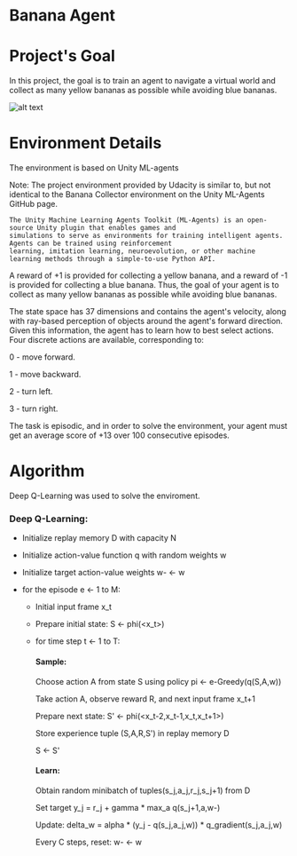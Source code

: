 # Banana Agent

# Project's Goal

In this project, the goal is to train an agent to navigate a virtual world and collect as many yellow bananas as possible while avoiding blue bananas.

![alt text](https://github.com/saj122/BananaAgent/blob/master/images/banana.gif)

# Environment Details

The environment is based on Unity ML-agents

Note: The project environment provided by Udacity is similar to, but not identical to the Banana Collector environment on the Unity ML-Agents GitHub page.

    The Unity Machine Learning Agents Toolkit (ML-Agents) is an open-source Unity plugin that enables games and 
    simulations to serve as environments for training intelligent agents. Agents can be trained using reinforcement 
    learning, imitation learning, neuroevolution, or other machine learning methods through a simple-to-use Python API.

A reward of +1 is provided for collecting a yellow banana, and a reward of -1 is provided for collecting a blue banana. Thus, the goal of your agent is to collect as many yellow bananas as possible while avoiding blue bananas.

The state space has 37 dimensions and contains the agent's velocity, along with ray-based perception of objects around the agent's forward direction. Given this information, the agent has to learn how to best select actions. Four discrete actions are available, corresponding to:

0 - move forward.

1 - move backward.

2 - turn left.

3 - turn right.

The task is episodic, and in order to solve the environment, your agent must get an average score of +13 over 100 consecutive episodes.

# Algorithm
Deep Q-Learning was used to solve the enviroment.

### Deep Q-Learning:
   * Initialize replay memory D with capacity N
   
   * Initialize action-value function q with random weights w
   
   * Initialize target action-value weights w- <- w
   
   * for the episode e <- 1 to M:
   
      * Initial input frame x_t
      
      * Prepare initial state: S <- phi(<x_t>)
      
      * for time step t <- 1 to T:
         #### Sample:
         Choose action A from state S using policy pi <- e-Greedy(q(S,A,w))
         
         Take action A, observe reward R, and next input frame x_t+1
         
         Prepare next state: S' <- phi(<x_t-2,x_t-1,x_t,x_t+1>)
         
         Store experience tuple (S,A,R,S') in replay memory D
         
         S <- S'
         
         #### Learn:
         Obtain random minibatch of tuples(s_j,a_j,r_j,s_j+1) from D
         
         Set target y_j = r_j + gamma * max_a q(s_j+1,a,w-)
         
         Update: delta_w = alpha * (y_j - q(s_j,a_j,w)) * q_gradient(s_j,a_j,w)
         
         Every C steps, reset: w- <- w

